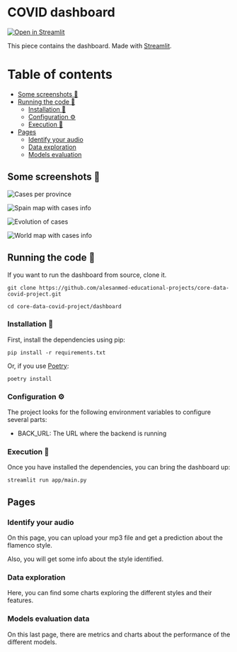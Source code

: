# COVID dashboard

[![Open in Streamlit](https://static.streamlit.io/badges/streamlit_badge_black_white.svg)](https://frontend-alesanmed.cloud.okteto.net/)

This piece contains the dashboard. Made with [Streamlit](https://streamlit.io/).

# Table of contents

- [Some screenshots 📸](#screenshots)
- [Running the code 🚂](#running-code)
  - [Installation 🎢](#installing)
  - [Configuration ⚙](#configuring)
  - [Execution 🎯](#running)
- [Pages](#pages)
  - [Identify your audio](#identify-audio)
  - [Data exploration](#data-exploration)
  - [Models evaluation](#models-evaluation)

## Some screenshots 📸 <a name="screenshots"></a>
![Cases per province](assets/cases_by_province.png)

![Spain map with cases info](assets/provinces_contributions.png)

![Evolution of cases](../assets/img/dashboard.png)

![World map with cases info](assets/img/worldmap.png)

## Running the code 🚂 <a name="running-code"></a>

If you want to run the dashboard from source, clone it.

```
git clone https://github.com/alesanmed-educational-projects/core-data-covid-project.git

cd core-data-covid-project/dashboard
```

### Installation 🎢 <a name="installing"></a>

First, install the dependencies using pip:

```
pip install -r requirements.txt
```

Or, if you use [Poetry](https://python-poetry.org/):

```
poetry install
```

### Configuration ⚙ <a name="configuring"></a>

The project looks for the following environment variables to configure several parts:

- BACK_URL: The URL where the backend is running

### Execution 🎯 <a name="running"></a>

Once you have installed the dependencies, you can bring the dashboard up:

```
streamlit run app/main.py
```

## Pages <a name="pages"></a>

### Identify your audio <a name="identify-audio"></a>

On this page, you can upload your mp3 file and get a prediction about the flamenco style.

Also, you will get some info about the style identified.

### Data exploration <a name="data-exploration"></a>

Here, you can find some charts exploring the different styles and their features.

### Models evaluation data <a name="models-evaluation"></a>

On this last page, there are metrics and charts about the performance of the different models.